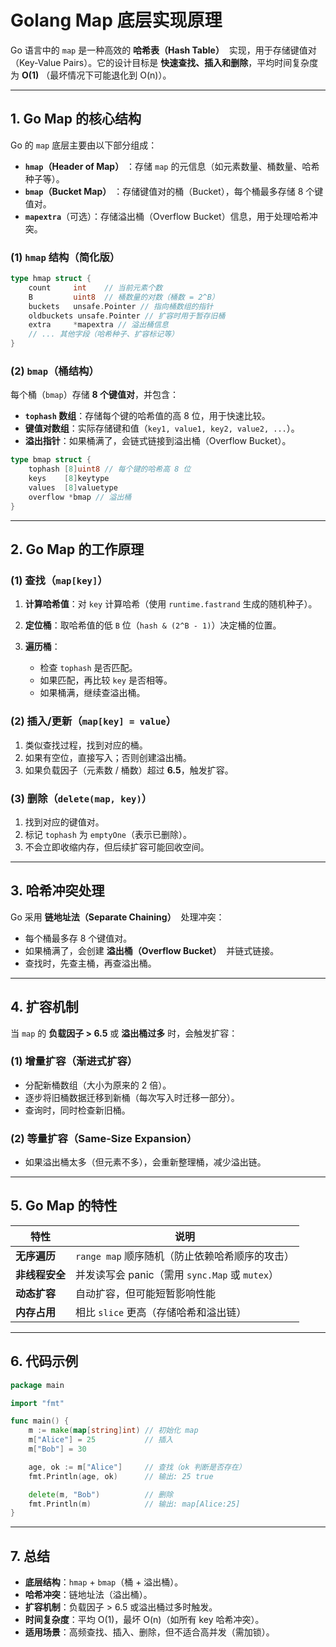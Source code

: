 # **Golang Map 底层实现原理**

Go 语言中的 `map` 是一种高效的 **哈希表（Hash Table）**  实现，用于存储键值对（Key-Value Pairs）。它的设计目标是 **快速查找、插入和删除**，平均时间复杂度为 **O(1)** （最坏情况下可能退化到 O(n)）。

* * *

## **1. Go Map 的核心结构**

Go 的 `map` 底层主要由以下部分组成：

-   **`hmap`（Header of Map）** ：存储 `map` 的元信息（如元素数量、桶数量、哈希种子等）。
-   **`bmap`（Bucket Map）** ：存储键值对的桶（Bucket），每个桶最多存储 8 个键值对。
-   **`mapextra`**（可选）：存储溢出桶（Overflow Bucket）信息，用于处理哈希冲突。

### **(1) `hmap` 结构（简化版）**

```go
type hmap struct {
    count     int    // 当前元素个数
    B         uint8  // 桶数量的对数（桶数 = 2^B）
    buckets   unsafe.Pointer // 指向桶数组的指针
    oldbuckets unsafe.Pointer // 扩容时用于暂存旧桶
    extra     *mapextra // 溢出桶信息
    // ... 其他字段（哈希种子、扩容标记等）
}
```

### **(2) `bmap`（桶结构）**

每个桶（`bmap`）存储 **8 个键值对**，并包含：

-   **`tophash` 数组**：存储每个键的哈希值的高 8 位，用于快速比较。
-   **键值对数组**：实际存储键和值（`key1, value1, key2, value2, ...`）。
-   **溢出指针**：如果桶满了，会链式链接到溢出桶（Overflow Bucket）。


```go
type bmap struct {
    tophash [8]uint8 // 每个键的哈希高 8 位
    keys    [8]keytype
    values  [8]valuetype
    overflow *bmap // 溢出桶
}
```

* * *

## **2. Go Map 的工作原理**

### **(1) 查找（`map[key]`）**

1.  **计算哈希值**：对 `key` 计算哈希（使用 `runtime.fastrand` 生成的随机种子）。

1.  **定位桶**：取哈希值的低 `B` 位（`hash & (2^B - 1)`）决定桶的位置。

1.  **遍历桶**：

    -   检查 `tophash` 是否匹配。
    -   如果匹配，再比较 `key` 是否相等。
    -   如果桶满，继续查溢出桶。

### **(2) 插入/更新（`map[key] = value`）**

1.  类似查找过程，找到对应的桶。
1.  如果有空位，直接写入；否则创建溢出桶。
1.  如果负载因子（元素数 / 桶数）超过 **6.5**，触发扩容。

### **(3) 删除（`delete(map, key)`）**

1.  找到对应的键值对。
1.  标记 `tophash` 为 `emptyOne`（表示已删除）。
1.  不会立即收缩内存，但后续扩容可能回收空间。

* * *

## **3. 哈希冲突处理**

Go 采用 **链地址法（Separate Chaining）**  处理冲突：

-   每个桶最多存 8 个键值对。
-   如果桶满了，会创建 **溢出桶（Overflow Bucket）**  并链式链接。
-   查找时，先查主桶，再查溢出桶。

* * *

## **4. 扩容机制**

当 `map` 的 **负载因子 > 6.5** 或 **溢出桶过多** 时，会触发扩容：

### **(1) 增量扩容（渐进式扩容）**

-   分配新桶数组（大小为原来的 2 倍）。
-   逐步将旧桶数据迁移到新桶（每次写入时迁移一部分）。
-   查询时，同时检查新旧桶。

### **(2) 等量扩容（Same-Size Expansion）**

-   如果溢出桶太多（但元素不多），会重新整理桶，减少溢出链。

* * *

## **5. Go Map 的特性**

| 特性        | 说明                                   |
| --------- | ------------------------------------ |
| **无序遍历**  | `range map` 顺序随机（防止依赖哈希顺序的攻击）        |
| **非线程安全** | 并发读写会 panic（需用 `sync.Map` 或 `mutex`） |
| **动态扩容**  | 自动扩容，但可能短暂影响性能                       |
| **内存占用**  | 相比 `slice` 更高（存储哈希和溢出链）              |

* * *

## **6. 代码示例**

```go
package main

import "fmt"

func main() {
    m := make(map[string]int) // 初始化 map
    m["Alice"] = 25           // 插入
    m["Bob"] = 30

    age, ok := m["Alice"]     // 查找（ok 判断是否存在）
    fmt.Println(age, ok)      // 输出: 25 true

    delete(m, "Bob")          // 删除
    fmt.Println(m)            // 输出: map[Alice:25]
}
```

* * *

## **7. 总结**

-   **底层结构**：`hmap` + `bmap`（桶 + 溢出桶）。
-   **哈希冲突**：链地址法（溢出桶）。
-   **扩容机制**：负载因子 > 6.5 或溢出桶过多时触发。
-   **时间复杂度**：平均 O(1)，最坏 O(n)（如所有 key 哈希冲突）。
-   **适用场景**：高频查找、插入、删除，但不适合高并发（需加锁）。